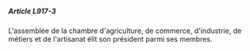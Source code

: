 ##### Article L917-3

L'assemblée de la chambre d'agriculture, de commerce, d'industrie, de métiers et de l'artisanat élit son président parmi ses membres.

